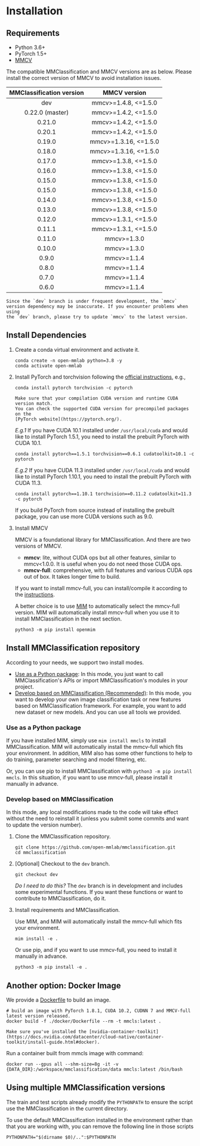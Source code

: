# Installation

## Requirements

- Python 3.6+
- PyTorch 1.5+
- [MMCV](https://github.com/open-mmlab/mmcv)

The compatible MMClassification and MMCV versions are as below. Please install the correct version of MMCV to avoid installation issues.

| MMClassification version |     MMCV version      |
|:------------------------:|:---------------------:|
| dev                      | mmcv>=1.4.8, <=1.5.0  |
| 0.22.0 (master)          | mmcv>=1.4.2, <=1.5.0  |
| 0.21.0                   | mmcv>=1.4.2, <=1.5.0  |
| 0.20.1                   | mmcv>=1.4.2, <=1.5.0  |
| 0.19.0                   | mmcv>=1.3.16, <=1.5.0 |
| 0.18.0                   | mmcv>=1.3.16, <=1.5.0 |
| 0.17.0                   | mmcv>=1.3.8, <=1.5.0  |
| 0.16.0                   | mmcv>=1.3.8, <=1.5.0  |
| 0.15.0                   | mmcv>=1.3.8, <=1.5.0  |
| 0.15.0                   | mmcv>=1.3.8, <=1.5.0  |
| 0.14.0                   | mmcv>=1.3.8, <=1.5.0  |
| 0.13.0                   | mmcv>=1.3.8, <=1.5.0  |
| 0.12.0                   | mmcv>=1.3.1, <=1.5.0  |
| 0.11.1                   | mmcv>=1.3.1, <=1.5.0  |
| 0.11.0                   | mmcv>=1.3.0           |
| 0.10.0                   | mmcv>=1.3.0           |
| 0.9.0                    | mmcv>=1.1.4           |
| 0.8.0                    | mmcv>=1.1.4           |
| 0.7.0                    | mmcv>=1.1.4           |
| 0.6.0                    | mmcv>=1.1.4           |

```{note}
Since the `dev` branch is under frequent development, the `mmcv`
version dependency may be inaccurate. If you encounter problems when using
the `dev` branch, please try to update `mmcv` to the latest version.
```

## Install Dependencies

1. Create a conda virtual environment and activate it.

   ```shell
   conda create -n open-mmlab python=3.8 -y
   conda activate open-mmlab
   ```

2. Install PyTorch and torchvision following the [official instructions](https://pytorch.org/), e.g.,

   ```shell
   conda install pytorch torchvision -c pytorch
   ```

   ```{note}
   Make sure that your compilation CUDA version and runtime CUDA version match.
   You can check the supported CUDA version for precompiled packages on the
   [PyTorch website](https://pytorch.org/).
   ```

   *E.g.1* If you have CUDA 10.1 installed under `/usr/local/cuda` and would like to install
   PyTorch 1.5.1, you need to install the prebuilt PyTorch with CUDA 10.1.

   ```shell
   conda install pytorch==1.5.1 torchvision==0.6.1 cudatoolkit=10.1 -c pytorch
   ```

   *E.g.2* If you have CUDA 11.3 installed under `/usr/local/cuda` and would like to install
   PyTorch 1.10.1, you need to install the prebuilt PyTorch with CUDA 11.3.

   ```shell
   conda install pytorch==1.10.1 torchvision==0.11.2 cudatoolkit=11.3 -c pytorch
   ```

   If you build PyTorch from source instead of installing the prebuilt package,
   you can use more CUDA versions such as 9.0.

3. Install MMCV

   MMCV is a foundational library for MMClassification. And there are two versions of MMCV.

   - **mmcv**: lite, without CUDA ops but all other features, similar to mmcv<1.0.0. It is useful when you do not need those CUDA ops.
   - **mmcv-full**: comprehensive, with full features and various CUDA ops out of box. It takes longer time to build.

   If you want to install mmcv-full, you can install/compile it according to the [instructions](https://mmcv.readthedocs.io/en/latest/get_started/installation.html).

   A better choice is to use [MIM](https://github.com/open-mmlab/mim) to automatically select the mmcv-full version. MIM will automatically install mmcv-full when you use it to install MMClassification in the next section.

   ```shell
   python3 -m pip install openmim
   ```

## Install MMClassification repository

According to your needs, we support two install modes.

- [Use as a Python package](#use-as-a-python-package): In this mode, you just want to call MMClassification's APIs or import MMClassification's modules in your project.
- [Develop based on MMClassification (Recommended)](#develop-based-on-mmclassification): In this mode, you want to develop your own image classification task or new features based on MMClassification framework. For example, you want to add new dataset or new models. And you can use all tools we provided.

### Use as a Python package

If you have installed MIM, simply use `mim install mmcls` to install
MMClassification. MIM will automatically install the mmcv-full which fits your
environment. In addition, MIM also has some other functions to help to do
training, parameter searching and model filtering, etc.

Or, you can use pip to install MMClassification with `python3 -m pip install mmcls`. In
this situation, if you want to use mmcv-full, please install it manually in
advance.

### Develop based on MMClassification

In this mode, any local modifications made to the code will take effect without
the need to reinstall it (unless you submit some commits and want to update the
version number).

1. Clone the MMClassification repository.

   ```shell
   git clone https://github.com/open-mmlab/mmclassification.git
   cd mmclassification
   ```

2. [Optional] Checkout to the `dev` branch.

   ```shell
   git checkout dev
   ```

   *Do I need to do this?* The `dev` branch is in development and includes some experimental functions. If you want these functions or want to contribute to MMClassification, do it.

3. Install requirements and MMClassification.

   Use MIM, and MIM will automatically install the mmcv-full which fits your environment.
   ```shell
   mim install -e .
   ```

   Or use pip, and if you want to use mmcv-full, you need to install it manually in advance.

   ```shell
   python3 -m pip install -e .
   ```

## Another option: Docker Image

We provide a [Dockerfile](https://github.com/open-mmlab/mmclassification/blob/master/docker/Dockerfile) to build an image.

```shell
# build an image with PyTorch 1.8.1, CUDA 10.2, CUDNN 7 and MMCV-full latest version released.
docker build -f ./docker/Dockerfile --rm -t mmcls:latest .
```

```{important}
Make sure you've installed the [nvidia-container-toolkit](https://docs.nvidia.com/datacenter/cloud-native/container-toolkit/install-guide.html#docker).
```

Run a container built from mmcls image with command:

```shell
docker run --gpus all --shm-size=8g -it -v {DATA_DIR}:/workspace/mmclassification/data mmcls:latest /bin/bash
```

## Using multiple MMClassification versions

The train and test scripts already modify the `PYTHONPATH` to ensure the script use the MMClassification in the current directory.

To use the default MMClassification installed in the environment rather than that you are working with, you can remove the following line in those scripts

```shell
PYTHONPATH="$(dirname $0)/..":$PYTHONPATH
```
